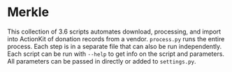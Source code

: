 # Merkle

This collection of 3.6 scripts automates download, processing, and import into ActionKit of donation records from a vendor. `process.py` runs the entire process. Each step is in a separate file that can also be run independently. Each script can be run with `--help` to get info on the script and parameters. All parameters can be passed in directly or added to `settings.py`.

